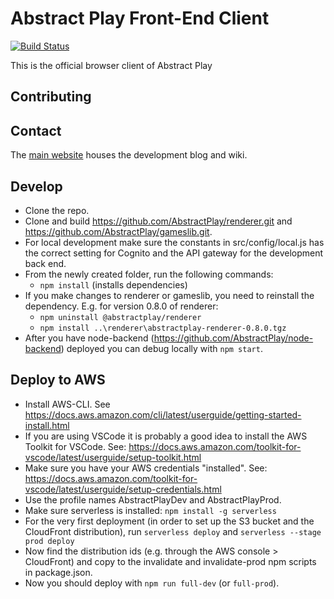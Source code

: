 # Abstract Play Front-End Client

[![Build Status](https://travis-ci.com/AbstractPlay/front.svg?branch=master)](https://travis-ci.com/AbstractPlay/front)

This is the official browser client of Abstract Play

## Contributing

## Contact

The [main website](https://www.abstractplay.com) houses the development blog and wiki.

## Develop

- Clone the repo.
- Clone and build https://github.com/AbstractPlay/renderer.git and https://github.com/AbstractPlay/gameslib.git.
- For local development make sure the constants in src/config/local.js has the correct setting for Cognito and the API gateway for the development back end.
- From the newly created folder, run the following commands:
  - `npm install` (installs dependencies)
- If you make changes to renderer or gameslib, you need to reinstall the dependency. E.g. for version 0.8.0 of renderer:
  - `npm uninstall @abstractplay/renderer`
  - `npm install ..\renderer\abstractplay-renderer-0.8.0.tgz`
- After you have node-backend (https://github.com/AbstractPlay/node-backend) deployed you can debug locally with `npm start`.

## Deploy to AWS
  - Install AWS-CLI. See https://docs.aws.amazon.com/cli/latest/userguide/getting-started-install.html
  - If you are using VSCode it is probably a good idea to install the AWS Toolkit for VSCode. See: https://docs.aws.amazon.com/toolkit-for-vscode/latest/userguide/setup-toolkit.html
  - Make sure you have your AWS credentials "installed". See: https://docs.aws.amazon.com/toolkit-for-vscode/latest/userguide/setup-credentials.html
  - Use the profile names AbstractPlayDev and AbstractPlayProd.
  - Make sure serverless is installed: `npm install -g serverless`
  - For the very first deployment (in order to set up the S3 bucket and the CloudFront distribution), run `serverless deploy` and
    `serverless --stage prod deploy`
  - Now find the distribution ids (e.g. through the AWS console > CloudFront) and copy to the invalidate and invalidate-prod npm scripts in package.json.
  - Now you should deploy with `npm run full-dev` (or `full-prod`).
